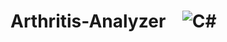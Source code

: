 # Arthritis-Analyzer   &nbsp;&nbsp; <img alt="C#" src="https://img.shields.io/badge/Python-3776AB?style=for-the-badge&logo=python&logoColor=white">

